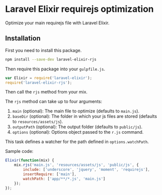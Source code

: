 # Laravel Elixir requirejs optimization

Optimize your main requirejs file with Laravel Elixir.

## Installation

First you need to install this package.

```sh
npm install --save-dev laravel-elixir-rjs
```

Then require this package into your `gulpfile.js`.

```js
var Elixir = require('laravel-elixir');
require('laravel-elixir-rjs');
```

Then call the `rjs` method from your mix.

The `rjs` method can take up to four arguments:

  1. `main` (optional): The main file to optimize (defaults to `main.js`).
  3. `baseDir` (optional): The folder in which your js files are stored (defaults to `resources/assets/js`).
  2. `outputPath` (optional): The output folder (defaults to `public/js`).
  4. `options` (optional):  Options object passed to the `r.js` command.

This task defines a watcher for the path defined in `options.watchPath`.

Sample code:

```js
Elixir(function(mix) {
    mix.rjs('main.js', 'resources/assets/js', 'public/js', {
        include: ['underscore', 'jquery', 'moment', 'requirejs'],
        insertRequire: ['main'],
        watchPath: ['app/**/*.js', 'main.js']
    });
});
```